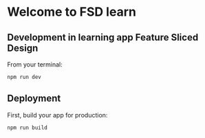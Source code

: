 # Welcome to FSD learn

## Development in learning app Feature Sliced Design

From your terminal:

```sh
npm run dev
```

## Deployment

First, build your app for production:

```sh
npm run build
```
